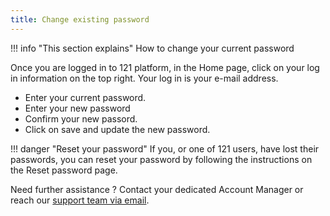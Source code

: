 ```yaml
---
title: Change existing password
---
```


!!! info "This section explains"
    How to change your current password

Once you are logged in to 121 platform, in the Home page, click on your log in information on the top right. Your log in is your e-mail address.



- Enter your current password.​
- Enter your new password
- Confirm your new passord.
- Click on save and update the new password.

!!! danger "Reset your password"
    If you, or one of 121 users, have lost their passwords, you can reset your password by following the instructions on the Reset password page.


Need further assistance ? Contact your dedicated Account Manager or reach our <a href="mailto:support@121.global">support team via email</a>.